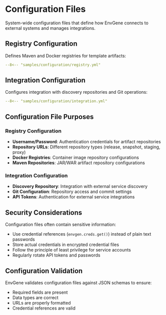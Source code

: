 # Configuration Files

System-wide configuration files that define how EnvGene connects to external systems and manages integrations.

## Registry Configuration

Defines Maven and Docker registries for template artifacts:

```yaml title="registry.yml"
--8<-- "samples/configuration/registry.yml"
```

## Integration Configuration

Configures integration with discovery repositories and Git operations:

```yaml title="integration.yml"
--8<-- "samples/configuration/integration.yml"
```

## Configuration File Purposes

### Registry Configuration
- **Username/Password**: Authentication credentials for artifact repositories
- **Repository URLs**: Different repository types (release, snapshot, staging, proxy)
- **Docker Registries**: Container image repository configurations
- **Maven Repositories**: JAR/WAR artifact repository configurations

### Integration Configuration
- **Discovery Repository**: Integration with external service discovery
- **Git Configuration**: Repository access and commit settings
- **API Tokens**: Authentication for external service integrations

## Security Considerations

Configuration files often contain sensitive information:

- Use credential references (`envgen.creds.get()`) instead of plain text passwords
- Store actual credentials in encrypted credential files
- Follow the principle of least privilege for service accounts
- Regularly rotate API tokens and passwords

## Configuration Validation

EnvGene validates configuration files against JSON schemas to ensure:

- Required fields are present
- Data types are correct
- URLs are properly formatted
- Credential references are valid 
